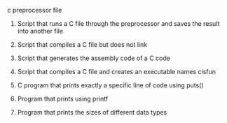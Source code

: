c preprocessor file

1. Script that runs a C file through the preprocessor and saves the result into another file

2. Script that compiles a C file but does not link

3. Script that generates the assembly code of a C code

4. Script that compiles a C file and creates an executable names cisfun

5. C program that prints exactly a specific line of code using puts()

6.  Program that prints using printf

7. Program that prints the sizes of different data types
